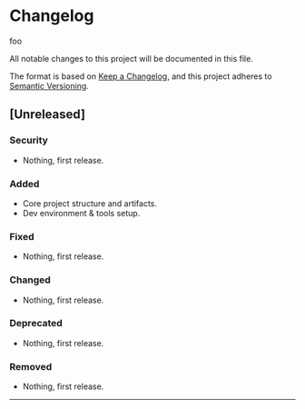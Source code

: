 # Changelog

foo

All notable changes to this project will be documented in this file.

The format is based on [Keep a Changelog](https://keepachangelog.com/en/1.1.0/),
and this project adheres to [Semantic Versioning](https://semver.org/spec/v2.0.0.html).

## [Unreleased]

### Security

- Nothing, first release.

### Added

- Core project structure and artifacts.
- Dev environment & tools setup.

### Fixed

- Nothing, first release.

### Changed

- Nothing, first release.

### Deprecated

- Nothing, first release.

### Removed

- Nothing, first release.

----
